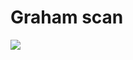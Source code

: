 # Graham scan

![](https://upload.wikimedia.org/wikipedia/commons/thumb/7/71/GrahamScanDemo.gif/300px-GrahamScanDemo.gif)

